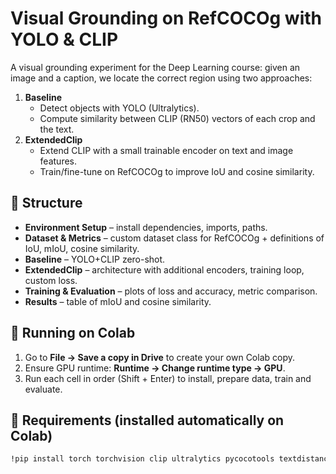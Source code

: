 # Visual Grounding on RefCOCOg with YOLO & CLIP

A visual grounding experiment for the Deep Learning course: given an image and a caption, we locate the correct region using two approaches:

1. **Baseline**  
   - Detect objects with YOLO (Ultralytics).  
   - Compute similarity between CLIP (RN50) vectors of each crop and the text.  
2. **ExtendedClip**  
   - Extend CLIP with a small trainable encoder on text and image features.  
   - Train/fine-tune on RefCOCOg to improve IoU and cosine similarity.

## 📂 Structure

- **Environment Setup** – install dependencies, imports, paths.  
- **Dataset & Metrics** – custom dataset class for RefCOCOg + definitions of IoU, mIoU, cosine similarity.  
- **Baseline** – YOLO+CLIP zero-shot.  
- **ExtendedClip** – architecture with additional encoders, training loop, custom loss.  
- **Training & Evaluation** – plots of loss and accuracy, metric comparison.  
- **Results** – table of mIoU and cosine similarity.

## 🚀 Running on Colab

1. Go to **File → Save a copy in Drive** to create your own Colab copy.  
2. Ensure GPU runtime: **Runtime → Change runtime type → GPU**.  
3. Run each cell in order (Shift + Enter) to install, prepare data, train and evaluate.

## 🔧 Requirements (installed automatically on Colab)

```bash
!pip install torch torchvision clip ultralytics pycocotools textdistance matplotlib pillow numpy
